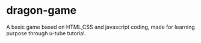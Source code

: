 # dragon-game
A basic game based on HTML,CSS and javascript coding, made for learning purpose through u-tube tutorial.
